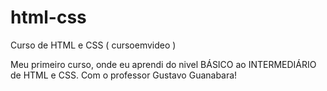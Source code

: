 # html-css
 Curso de HTML e CSS ( cursoemvideo )

Meu primeiro curso, onde eu aprendi do nivel BÁSICO ao INTERMEDIÁRIO de HTML e CSS. Com o professor Gustavo Guanabara!